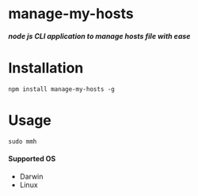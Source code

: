 # manage-my-hosts
##### node js CLI application to manage hosts file with ease

# Installation
```
npm install manage-my-hosts -g
```

# Usage
```
sudo mmh
```

#### Supported OS
- Darwin
- Linux